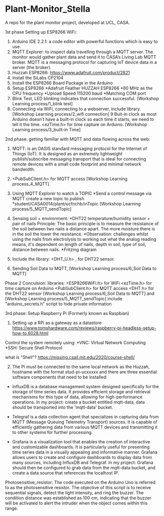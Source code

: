 # Plant-Monitor_Stella
A repo for the plant monitor project, developed at UCL, CASA.


1st phase Setting up ESP8266 WiFi: 
1.	Arduino IDE 2.2.1:  a code editor with powerful functions which is easy to use.
2.	MQTT Explorer:  to inspect data travelling through a MQTT server. The monitor would gather plant data and send it to CASA’s Living Lab MQTT broker. MQTT is a messaging protocol for capturing IoT device data in a server (the broker).
3.	Huzzah ESP8266: https://www.adafruit.com/product/2821
4. Install the SiLabs CP2104
5. Install the ESP8266 Board Package in the Arduino
6. Setup ESP8266
*Adafruit Feather HUZZAH ESP8266
*80 MHz as the CPU frequency
*Upload Speed 115200 baud
*Matching COM port
7. Blink Test, LED blinking indicates that connection successful. [Workshop Learning process/1_blink test]
8. Connecting via WiFi, connecting to a webserver, include <ESP8266WiFi> library.[Workshop Learning process/2_wifi connection]
9 Buit-in clock as most Arduino doesn’t have a built-in clock so each time it starts, we need to tell it the time. <ezTime.h> for time capture on Arduino. [Workshop Learning process/3_built-in Time]

 
2nd phase: getting familiar with MQTT and data flowing across the web:

1. MQTT: is an OASIS standard messaging protocol for the Internet of Things (IoT). It is designed as an extremely lightweight publish/subscribe messaging transport that is ideal for connecting remote devices with a small code footprint and minimal network bandwidth.
2. <PubSubClient.h> for MQTT access [Workshop Learning process_4_MQTT]
3. Using MQTT Explorer to watch a TOPIC
  *Send a control message via MQTT create a new topic to publish
  *student/CASA0014/plant/ucfnchb/inTopic [Workshop Learning process/5_MQTT_sendTopic]

4. Sensing soil + environment: 
  *DHT22 temperature/humidity sensor + pair of nails 
Principle: The basic principle is to measure the resistance of the soil between two nails a distance apart. The more moisture there is in the soil the lower the resistance.
  *Observation: challenges whilst using the nails from electrolysis to working out what the analog reading means, it's dependent on length of nails, depth in soil, type of soil, distance between nails.
  *Fritzing diagram
5. Include the library: <DHT_U.h> , for DHT22 sensor.
6. Sending Soil Data to MQTT, [Workshop Learning process/6_Soil Data to MQTT]

Phase 2 Conculsion:
  libraries: 
  <ESP8266WiFi.h> for WiFi
  <ezTime.h> for time capture on Arduino
  <PubSubClient.h> for MQTT access
  <DHT.h> for the DHT22 sensor
  [Workshop Learning process/6_Soil Data to MQTT] and [Workshop Learning process/5_MQTT_sendTopic] include "arduino_secrets.h" script to hide 
  private information


3rd phase: Setup Raspberry Pi (Formerly known as Raspbian)

1.	Setting up a RPi as a gateway as a datastore
https://www.tomshardware.com/reviews/raspberry-pi-headless-setup-how-to,6028.html

  Control the system remotely using:
    *VNC: Virtual Network Computing
    *SSH: Secure Shell Protocol

  what is "Shell"? https://missing.csail.mit.edu/2020/course-shell/

2.	The Pi must be connected to the same local network as the Huzzah, hostname with the format stud-pi-ucxxxxx and there are three essential software components that need to be installed:

- InfluxDB is a database management system designed specifically for the storage of time series data. It provides efficient storage and 
  retrieval mechanisms for this type of data, allowing for high-performance operations. In my project: create a bucket entitled mqtt-data, 
  data should be transported into the 'mqtt-data' bucket.

- Telegraf is a data collection agent that specializes in capturing data from MQTT (Message Queuing Telemetry Transport) sources. It is 
  capable of efficiently gathering data from various MQTT devices and transmitting it to other systems for further processing.
 
- Grafana is a visualization tool that enables the creation of interactive and customizable dashboards. It is particularly useful for 
  presenting time series data in a visually appealing and informative manner. Grafana allows users to create and configure dashboards to 
  display data from many sources, including InfluxDB and Telegraf. In my project: Grafana should then be configured to grab data from the 
  mqtt-data bucket, and create a data source that references the localhost IP.


Photosensitive_resistor: 
  The code executed on the Arduino Uno is referred to as the photosensitive resistor. The objective of this script is to receive sequential 
  signals, detect the light intensity, and ring the buzzer. The condition distance was established as 100 cm, indicating that the buzzer will 
  be activated to alert the intruder when the object comes within this range.
